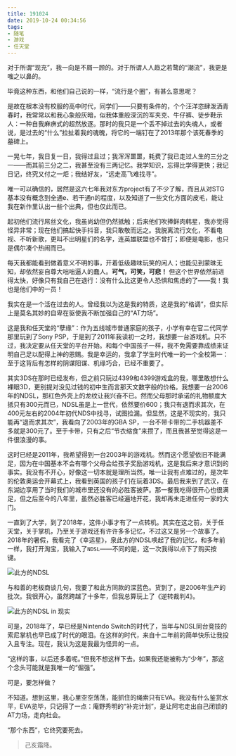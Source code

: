 ```yaml
---
title: 191024
date: 2019-10-24 00:34:56
tags:
- 随笔
- 游戏
- 任天堂
---
```

对于所谓“现充”，我一向是不屑一顾的。对于所谓人人趋之若鹜的“潮流”，我更是嗤之以鼻的。

毕竟这种东西，和他们自己说的一样，“流行是个圈”，有甚么意思呢？

是故在根本没有校服的高中时代，同学们——只要有条件的，个个汪洋恣肆泼洒青春时，我常常以和我心象般灰暗，似我体重般深沉的军夹克、牛仔裤、徒步鞋示人：一种自我麻痹式的超然放逐。那时的我只是一个丢不掉过去的失魂人，或者说，是过去的“什么”拉扯着我的魂魄，将它的一端钉在了2013年那个该死春季的墓碑上。

<!-- more -->

一晃七年，我日复一日，我得过且过；我浑浑噩噩，耗费了我已走过人生的三分之一——而其前三分之二，我甚至没有三两记忆。我学知识，忘得比学得更快；我记日记，终究又付之一炬；我结好友，“远走高飞难找寻”。

唯一可以确信的，居然是这六七年我对东方project有了不少了解，而且从对STG基本没有概念到全通e、若干通n的程度，以及知道了一些文化方面的皮毛，能让我在新作里认出一些个出典，但也仅此而已。

起初他们流行屌丝文化，我虽尚幼但仍然抵触；后来他们吹捧鲜肉韩星，我亦觉得怪异非常；现在他们搞起快手抖音，我只敢敬而远之。我脱离流行文化，不看电视、不听新歌，更叫不出明星们的名字，连英雄联盟也不曾打；即便是电影，也只是偶尔凑个热闹而已。

每天我都能看到做着意义不明的事，开着低级趣味玩笑的闲人；也能见到蒙昧无知，却依然妄自尊大咄咄逼人的蠢人。**可气，可笑，可悲！** 但这个世界依然前进得太快，好像只有我自己在退行：没有什么比这更令人恐惧和焦虑的了——我！我也是他们中的一员！

我实在是一个活在过去的人。曾经我以为这是我的特质，这是我的“格调”，但实际上是莫名其妙的自卑在驱使我不断加强自己的“AT力场”。

这是我和任天堂的“孽缘”：作为五线城市普通家庭的孩子，小学有幸在官二代同学那里玩到了Sony PSP，于是到了2011年我读初一之时，我想要一台游戏机。只不过，我决定要从任天堂的平台开始。和每个中国孩子一样，我不免需要靠成绩来证明自己足以配得上神的恩赐。我是幸运的，我拿了学生时代唯一的一个全校第一：至于这背后有怎样的阴谋阳谋、机缘巧合，已经不重要了。

其实3DS在那时已经发布，但之前只玩过4399和4399游戏盒的我，哪里敢想什么裸眼3D，更别提对没见过钱的初中生而言那天文数字般的价格。我想要一台2006年的NDSL，那红色外壳上的龙纹让我兴奋不已。然而父母那时承诺的礼物额度大抵只有300元而已，NDSL虽是上一世代，依然要价600；我只有退而求其次，在400元左右的2004年初代NDS中找寻，试图捡漏。但显然，这是不现实的，我只能再“退而求其次”，我看向了2003年的GBA SP，一台不带卡带的二手机器差不多就是300元了。至于卡带，只有之后“节衣缩食”来攒了，而且我甚至觉得这是一件很浪漫的事。

这时已经是2011年，我希望得到一台2003年的游戏机。然而这个愿望依旧不能满足，因为在中国基本不会有哪个父母会给孩子奖励游戏机，这是我后来才意识到的事实。我没有不开心，好像这一切本就是理所当然，唯一让我有点难过的，是次年的伦敦奥运会开幕式上，我看到英国的孩子们在玩着3DS。最后我来到了武汉，在东湖边享用了当时我们的城市里还没有的必胜客披萨。那一餐我吃得很开心也很满足，但之后至今的八年里，虽然必胜客已经遍地开花，我却再未走进任何一家的大门。

一直到了大学，到了2018年，这件小事才有了一点转机。其实在这之前，关于任天堂，关于掌机，乃至关于游戏还有许许多多记忆，不过这又是另一个故事了。2018年的暑假，我看完了《幸运星》，泉此方的NDSL唤起了我的记忆，和多年前一样，我打开淘宝，我输入了`NDSL`——不同的是，这一次我得以点下了购买按键。

![此方的NDSL](http://storage.live.com/items/3550ADEE9AFF19FD!99505:/TRwhQNn6WO3q1zC.jpg?authkey=AIbyrqnS5z58phc)

与和善的老板商谈几句，我要了和此方同款的深蓝色。货到了，是2006年生产的批次。我很开心，虽然跨越了十多年，但我总算玩上了《逆转裁判4》。

![此方的NDSL in 现实](http://storage.live.com/items/3550ADEE9AFF19FD!99507:/9oXJrIUPlFSBqt1.jpg?authkey=AIbyrqnS5z58phc)

可是，2018年了，早已经是Nintendo Switch的时代了，当年与NDSL同台竞技的索尼掌机也早已成了时代的眼泪。在这样的时代，来自十二年前的简单快乐让我投入且专注。现在，我认为这是我最为怪异的一点。

“这样的事，以后还多着呢。”但我不想这样下去。如果我还能被称为“少年”，那这个念头可能就是我唯一的“倔强”。

可是，要怎样做？

不知道。想到这里，我心里空空荡荡，能抓住的绳索只有EVA。我没有什么鉴赏水平，EVA览毕，只记得了一点：庵野秀明的“补完计划”，是让阿宅走出自己闭锁的AT力场，走向社会。

“那个东西”，它终究要死去。

> 己亥霜降。
